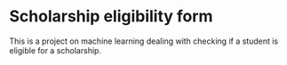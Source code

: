 # Scholarship eligibility form
 This is a project on machine learning dealing with checking if a student is eligible for a scholarship.
 
 
